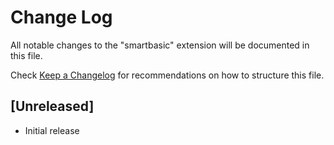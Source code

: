 # Change Log

All notable changes to the "smartbasic" extension will be documented in this file.

Check [Keep a Changelog](http://keepachangelog.com/) for recommendations on how to structure this file.

## [Unreleased]

- Initial release
